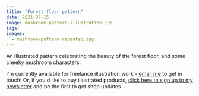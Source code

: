 ```yaml
---
title: "Forest floor pattern"
date: 2021-07-15
image: mushroom-pattern-illustration.jpg
tags:
images:
  - mushroom-pattern-repeated.jpg
---
```


An illustrated pattern celebrating the beauty of the forest floor, and some cheeky mushroom characters.

I'm currently available for freelance illustration work - [email me](mailto:vicky.hughes@hotmail.com) to get in touch! Or, if you'd like to buy illustrated products, [click here to sign up to my newsletter](https://mailchi.mp/8dcebb7ee0b4/shop-updates-signup-form) and be the first to get shop updates.